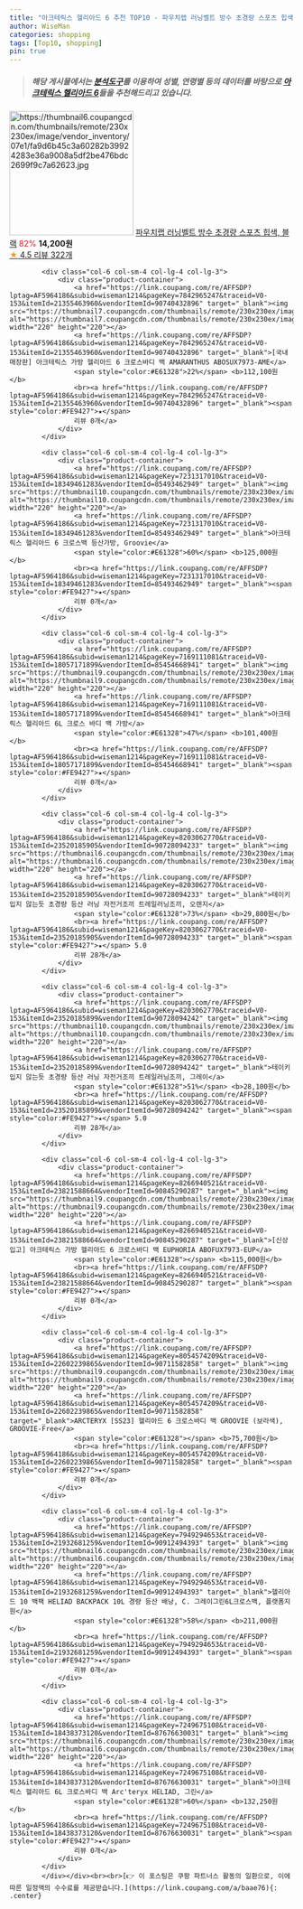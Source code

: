 ```yaml
---
title: "아크테릭스 헬리아드 6 추천 TOP10 - 파우치랩 러닝벨트 방수 초경량 스포츠 힙색, 블랙"
author: WiseMan
categories: shopping
tags: [Top10, shopping]
pin: true
---
```


> ##### 해당 게시물에서는 [**분석도구**](https://itemscout.io/)를 이용하여 **성별**, **연령별** 등의 데이터를 바탕으로 [**아크테릭스 헬리아드 6**](https://link.coupang.com/a/baae76)들을 추천해드리고 있습니다.
<div class="container"><div class="row">
            <div class="col-6 col-sm-4 col-lg-4 col-lg-3">
                <div class="product-container">
                    <a href="https://link.coupang.com/re/AFFSDP?lptag=AF5964186&subid=wiseman1214&pageKey=7553821751&traceid=V0-153&itemId=19885409897&vendorItemId=87193781157" target="_blank"><img src="https://thumbnail6.coupangcdn.com/thumbnails/remote/230x230ex/image/vendor_inventory/07e1/fa9d6b45c3a60282b39924283e36a9008a5df2be476bdc2699f9c7a62623.jpg" alt="https://thumbnail6.coupangcdn.com/thumbnails/remote/230x230ex/image/vendor_inventory/07e1/fa9d6b45c3a60282b39924283e36a9008a5df2be476bdc2699f9c7a62623.jpg" width="220" height="220"></a>
                    <a href="https://link.coupang.com/re/AFFSDP?lptag=AF5964186&subid=wiseman1214&pageKey=7553821751&traceid=V0-153&itemId=19885409897&vendorItemId=87193781157" target="_blank">파우치랩 러닝벨트 방수 초경량 스포츠 힙색, 블랙</a>
                    <span style="color:#E61328">82%</span> <b>14,200원</b>
                    <br><a href="https://link.coupang.com/re/AFFSDP?lptag=AF5964186&subid=wiseman1214&pageKey=7553821751&traceid=V0-153&itemId=19885409897&vendorItemId=87193781157" target="_blank"><span style="color:#FE9427">★</span> 4.5
                    리뷰 322개</a>
                </div>
            </div>
            
            <div class="col-6 col-sm-4 col-lg-4 col-lg-3">
                <div class="product-container">
                    <a href="https://link.coupang.com/re/AFFSDP?lptag=AF5964186&subid=wiseman1214&pageKey=7842965247&traceid=V0-153&itemId=21355463960&vendorItemId=90740432896" target="_blank"><img src="https://thumbnail7.coupangcdn.com/thumbnails/remote/230x230ex/image/vendor_inventory/4679/736e2646cde637de2b6f88ecb8d4dc0fe4ee849b05986a07c0d533c5ef75.png" alt="https://thumbnail7.coupangcdn.com/thumbnails/remote/230x230ex/image/vendor_inventory/4679/736e2646cde637de2b6f88ecb8d4dc0fe4ee849b05986a07c0d533c5ef75.png" width="220" height="220"></a>
                    <a href="https://link.coupang.com/re/AFFSDP?lptag=AF5964186&subid=wiseman1214&pageKey=7842965247&traceid=V0-153&itemId=21355463960&vendorItemId=90740432896" target="_blank">[국내매장판] 아크테릭스 가방 헬리아드 6 크로스바디 백 AMARANTHUS ABOSUX7973-AME</a>
                    <span style="color:#E61328">22%</span> <b>112,100원</b>
                    <br><a href="https://link.coupang.com/re/AFFSDP?lptag=AF5964186&subid=wiseman1214&pageKey=7842965247&traceid=V0-153&itemId=21355463960&vendorItemId=90740432896" target="_blank"><span style="color:#FE9427">★</span> 
                    리뷰 0개</a>
                </div>
            </div>
            
            <div class="col-6 col-sm-4 col-lg-4 col-lg-3">
                <div class="product-container">
                    <a href="https://link.coupang.com/re/AFFSDP?lptag=AF5964186&subid=wiseman1214&pageKey=7231317010&traceid=V0-153&itemId=18349461283&vendorItemId=85493462949" target="_blank"><img src="https://thumbnail10.coupangcdn.com/thumbnails/remote/230x230ex/image/vendor_inventory/9269/962d7465faed5fb4533d8604465cd2b571509c81220bcbcd8a738bd67321.jpg" alt="https://thumbnail10.coupangcdn.com/thumbnails/remote/230x230ex/image/vendor_inventory/9269/962d7465faed5fb4533d8604465cd2b571509c81220bcbcd8a738bd67321.jpg" width="220" height="220"></a>
                    <a href="https://link.coupang.com/re/AFFSDP?lptag=AF5964186&subid=wiseman1214&pageKey=7231317010&traceid=V0-153&itemId=18349461283&vendorItemId=85493462949" target="_blank">아크테릭스 헬리아드 6 크로스백 등산가방, Groovie</a>
                    <span style="color:#E61328">60%</span> <b>125,000원</b>
                    <br><a href="https://link.coupang.com/re/AFFSDP?lptag=AF5964186&subid=wiseman1214&pageKey=7231317010&traceid=V0-153&itemId=18349461283&vendorItemId=85493462949" target="_blank"><span style="color:#FE9427">★</span> 
                    리뷰 0개</a>
                </div>
            </div>
            
            <div class="col-6 col-sm-4 col-lg-4 col-lg-3">
                <div class="product-container">
                    <a href="https://link.coupang.com/re/AFFSDP?lptag=AF5964186&subid=wiseman1214&pageKey=7169111081&traceid=V0-153&itemId=18057171899&vendorItemId=85454668941" target="_blank"><img src="https://thumbnail9.coupangcdn.com/thumbnails/remote/230x230ex/image/vendor_inventory/32a9/3b63e2020540df04df73d726a6117bc1940f1b81d773bbdc5ccae94c4686.jpg" alt="https://thumbnail9.coupangcdn.com/thumbnails/remote/230x230ex/image/vendor_inventory/32a9/3b63e2020540df04df73d726a6117bc1940f1b81d773bbdc5ccae94c4686.jpg" width="220" height="220"></a>
                    <a href="https://link.coupang.com/re/AFFSDP?lptag=AF5964186&subid=wiseman1214&pageKey=7169111081&traceid=V0-153&itemId=18057171899&vendorItemId=85454668941" target="_blank">아크테릭스 헬리아드 6L 크로스 바디 백 가방</a>
                    <span style="color:#E61328">47%</span> <b>101,400원</b>
                    <br><a href="https://link.coupang.com/re/AFFSDP?lptag=AF5964186&subid=wiseman1214&pageKey=7169111081&traceid=V0-153&itemId=18057171899&vendorItemId=85454668941" target="_blank"><span style="color:#FE9427">★</span> 
                    리뷰 0개</a>
                </div>
            </div>
            
            <div class="col-6 col-sm-4 col-lg-4 col-lg-3">
                <div class="product-container">
                    <a href="https://link.coupang.com/re/AFFSDP?lptag=AF5964186&subid=wiseman1214&pageKey=8203062770&traceid=V0-153&itemId=23520185905&vendorItemId=90728094233" target="_blank"><img src="https://thumbnail6.coupangcdn.com/thumbnails/remote/230x230ex/image/vendor_inventory/39b7/53b0add6d5e6c02ca3f5a1a1e1c1813dbc81c7bdab8eda257a896f09c3da.jpg" alt="https://thumbnail6.coupangcdn.com/thumbnails/remote/230x230ex/image/vendor_inventory/39b7/53b0add6d5e6c02ca3f5a1a1e1c1813dbc81c7bdab8eda257a896f09c3da.jpg" width="220" height="220"></a>
                    <a href="https://link.coupang.com/re/AFFSDP?lptag=AF5964186&subid=wiseman1214&pageKey=8203062770&traceid=V0-153&itemId=23520185905&vendorItemId=90728094233" target="_blank">테이키 입지 않는듯 초경량 등산 러닝 자전거조끼 트레일러닝조끼, 오렌지</a>
                    <span style="color:#E61328">73%</span> <b>29,800원</b>
                    <br><a href="https://link.coupang.com/re/AFFSDP?lptag=AF5964186&subid=wiseman1214&pageKey=8203062770&traceid=V0-153&itemId=23520185905&vendorItemId=90728094233" target="_blank"><span style="color:#FE9427">★</span> 5.0
                    리뷰 28개</a>
                </div>
            </div>
            
            <div class="col-6 col-sm-4 col-lg-4 col-lg-3">
                <div class="product-container">
                    <a href="https://link.coupang.com/re/AFFSDP?lptag=AF5964186&subid=wiseman1214&pageKey=8203062770&traceid=V0-153&itemId=23520185899&vendorItemId=90728094242" target="_blank"><img src="https://thumbnail10.coupangcdn.com/thumbnails/remote/230x230ex/image/vendor_inventory/e0e3/33218775627cf52e2ca7153509185dc3c9beecf051f9a6f499d9df0c245c.jpg" alt="https://thumbnail10.coupangcdn.com/thumbnails/remote/230x230ex/image/vendor_inventory/e0e3/33218775627cf52e2ca7153509185dc3c9beecf051f9a6f499d9df0c245c.jpg" width="220" height="220"></a>
                    <a href="https://link.coupang.com/re/AFFSDP?lptag=AF5964186&subid=wiseman1214&pageKey=8203062770&traceid=V0-153&itemId=23520185899&vendorItemId=90728094242" target="_blank">테이키 입지 않는듯 초경량 등산 러닝 자전거조끼 트레일러닝조끼, 그레이</a>
                    <span style="color:#E61328">51%</span> <b>28,100원</b>
                    <br><a href="https://link.coupang.com/re/AFFSDP?lptag=AF5964186&subid=wiseman1214&pageKey=8203062770&traceid=V0-153&itemId=23520185899&vendorItemId=90728094242" target="_blank"><span style="color:#FE9427">★</span> 5.0
                    리뷰 28개</a>
                </div>
            </div>
            
            <div class="col-6 col-sm-4 col-lg-4 col-lg-3">
                <div class="product-container">
                    <a href="https://link.coupang.com/re/AFFSDP?lptag=AF5964186&subid=wiseman1214&pageKey=8266940521&traceid=V0-153&itemId=23821588664&vendorItemId=90845290287" target="_blank"><img src="https://thumbnail9.coupangcdn.com/thumbnails/remote/230x230ex/image/vendor_inventory/fea1/d1708408834281fad7cc5717b5cef0ef2dce42a6bd9f899d5f48e49dadff.png" alt="https://thumbnail9.coupangcdn.com/thumbnails/remote/230x230ex/image/vendor_inventory/fea1/d1708408834281fad7cc5717b5cef0ef2dce42a6bd9f899d5f48e49dadff.png" width="220" height="220"></a>
                    <a href="https://link.coupang.com/re/AFFSDP?lptag=AF5964186&subid=wiseman1214&pageKey=8266940521&traceid=V0-153&itemId=23821588664&vendorItemId=90845290287" target="_blank">[신상입고] 아크테릭스 가방 헬리아드 6 크로스바디 백 EUPHORIA ABOFUX7973-EUP</a>
                    <span style="color:#E61328"></span> <b>115,000원</b>
                    <br><a href="https://link.coupang.com/re/AFFSDP?lptag=AF5964186&subid=wiseman1214&pageKey=8266940521&traceid=V0-153&itemId=23821588664&vendorItemId=90845290287" target="_blank"><span style="color:#FE9427">★</span> 
                    리뷰 0개</a>
                </div>
            </div>
            
            <div class="col-6 col-sm-4 col-lg-4 col-lg-3">
                <div class="product-container">
                    <a href="https://link.coupang.com/re/AFFSDP?lptag=AF5964186&subid=wiseman1214&pageKey=8054574209&traceid=V0-153&itemId=22602239865&vendorItemId=90711582858" target="_blank"><img src="https://thumbnail9.coupangcdn.com/thumbnails/remote/230x230ex/image/vendor_inventory/d15c/de88efb75a107f5a9c49b700bdbcf6ef05d3563da55745faf693ce65b48f.jpg" alt="https://thumbnail9.coupangcdn.com/thumbnails/remote/230x230ex/image/vendor_inventory/d15c/de88efb75a107f5a9c49b700bdbcf6ef05d3563da55745faf693ce65b48f.jpg" width="220" height="220"></a>
                    <a href="https://link.coupang.com/re/AFFSDP?lptag=AF5964186&subid=wiseman1214&pageKey=8054574209&traceid=V0-153&itemId=22602239865&vendorItemId=90711582858" target="_blank">ARCTERYX [SS23] 헬리아드 6 크로스바디 백 GROOVIE (보라색), GROOVIE-Free</a>
                    <span style="color:#E61328"></span> <b>75,700원</b>
                    <br><a href="https://link.coupang.com/re/AFFSDP?lptag=AF5964186&subid=wiseman1214&pageKey=8054574209&traceid=V0-153&itemId=22602239865&vendorItemId=90711582858" target="_blank"><span style="color:#FE9427">★</span> 
                    리뷰 0개</a>
                </div>
            </div>
            
            <div class="col-6 col-sm-4 col-lg-4 col-lg-3">
                <div class="product-container">
                    <a href="https://link.coupang.com/re/AFFSDP?lptag=AF5964186&subid=wiseman1214&pageKey=7949294653&traceid=V0-153&itemId=21932681259&vendorItemId=90912494393" target="_blank"><img src="https://thumbnail6.coupangcdn.com/thumbnails/remote/230x230ex/image/vendor_inventory/286b/9c865b2b9993b20546a0d7d96505d3489a3b68d1be369f36605cc82b1de3.jpg" alt="https://thumbnail6.coupangcdn.com/thumbnails/remote/230x230ex/image/vendor_inventory/286b/9c865b2b9993b20546a0d7d96505d3489a3b68d1be369f36605cc82b1de3.jpg" width="220" height="220"></a>
                    <a href="https://link.coupang.com/re/AFFSDP?lptag=AF5964186&subid=wiseman1214&pageKey=7949294653&traceid=V0-153&itemId=21932681259&vendorItemId=90912494393" target="_blank">헬리아드 10 백팩 HELIAD BACKPACK 10L 경량 등산 배낭, C. 그레이그린6L크로스백, 플랫폼지원</a>
                    <span style="color:#E61328">58%</span> <b>211,000원</b>
                    <br><a href="https://link.coupang.com/re/AFFSDP?lptag=AF5964186&subid=wiseman1214&pageKey=7949294653&traceid=V0-153&itemId=21932681259&vendorItemId=90912494393" target="_blank"><span style="color:#FE9427">★</span> 
                    리뷰 0개</a>
                </div>
            </div>
            
            <div class="col-6 col-sm-4 col-lg-4 col-lg-3">
                <div class="product-container">
                    <a href="https://link.coupang.com/re/AFFSDP?lptag=AF5964186&subid=wiseman1214&pageKey=7249675108&traceid=V0-153&itemId=18438373120&vendorItemId=87676630031" target="_blank"><img src="https://thumbnail6.coupangcdn.com/thumbnails/remote/230x230ex/image/vendor_inventory/7769/2543bd2aca58359e63a2440d37726b92dfa83c57a7bb129a0bc4db25221d.jpg" alt="https://thumbnail6.coupangcdn.com/thumbnails/remote/230x230ex/image/vendor_inventory/7769/2543bd2aca58359e63a2440d37726b92dfa83c57a7bb129a0bc4db25221d.jpg" width="220" height="220"></a>
                    <a href="https://link.coupang.com/re/AFFSDP?lptag=AF5964186&subid=wiseman1214&pageKey=7249675108&traceid=V0-153&itemId=18438373120&vendorItemId=87676630031" target="_blank">아크테릭스 헬리아드 6L 크로스바디 백 Arc'teryx HELIAD, 그린</a>
                    <span style="color:#E61328">60%</span> <b>132,250원</b>
                    <br><a href="https://link.coupang.com/re/AFFSDP?lptag=AF5964186&subid=wiseman1214&pageKey=7249675108&traceid=V0-153&itemId=18438373120&vendorItemId=87676630031" target="_blank"><span style="color:#FE9427">★</span> 
                    리뷰 0개</a>
                </div>
            </div>
            </div></div><br><br>[👉 이 포스팅은 쿠팡 파트너스 활동의 일환으로, 이에 따른 일정액의 수수료를 제공받습니다.](https://link.coupang.com/a/baae76){: .center}